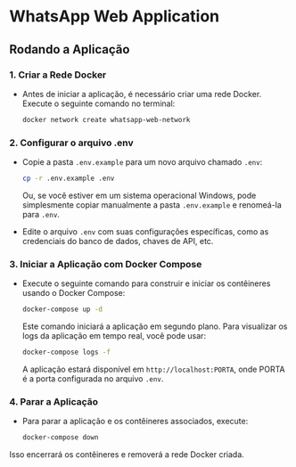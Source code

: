# WhatsApp Web Application

## Rodando a Aplicação

### 1. Criar a Rede Docker

   - Antes de iniciar a aplicação, é necessário criar uma rede Docker. Execute o seguinte comando no terminal:

     ```bash
     docker network create whatsapp-web-network
     ```

### 2. Configurar o arquivo .env

   - Copie a pasta `.env.example` para um novo arquivo chamado `.env`:

     ```bash
     cp -r .env.example .env
     ```

     Ou, se você estiver em um sistema operacional Windows, pode simplesmente copiar manualmente a pasta `.env.example` e renomeá-la para `.env`.
   
   - Edite o arquivo `.env` com suas configurações específicas, como as credenciais do banco de dados, chaves de API, etc.

### 3. Iniciar a Aplicação com Docker Compose

   - Execute o seguinte comando para construir e iniciar os contêineres usando o Docker Compose:

     ```bash
     docker-compose up -d
     ```

     Este comando iniciará a aplicação em segundo plano. Para visualizar os logs da aplicação em tempo real, você pode usar:

     ```bash
     docker-compose logs -f
     ```

     A aplicação estará disponível em `http://localhost:PORTA`, onde PORTA é a porta configurada no arquivo `.env`.

### 4. Parar a Aplicação

   - Para parar a aplicação e os contêineres associados, execute:

     ```bash
     docker-compose down
     ```

Isso encerrará os contêineres e removerá a rede Docker criada.
